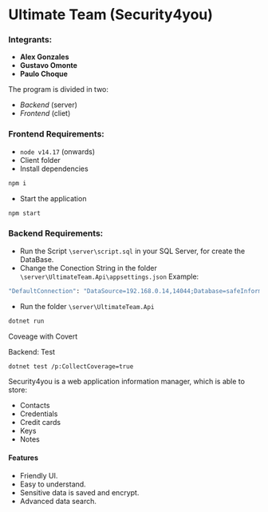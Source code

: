 # Ultimate Team (Security4you)
### Integrants:
- **Alex Gonzales**
- **Gustavo Omonte**
- **Paulo Choque**

The program is divided in two:
- *Backend* (server)
- *Frontend* (cliet)

### Frontend Requirements:
- `node v14.17` (onwards)
- Client folder
- Install dependencies
```sh
npm i
```
- Start the application
```sh
npm start
```

### Backend Requirements:
- Run the Script `\server\script.sql` in your SQL Server, for create the DataBase.
- Change the Conection String in the folder `\server\UltimateTeam.Api\appsettings.json`
Example:
```sh
"DefaultConnection": "DataSource=192.168.0.14,14044;Database=safeInformationDB;User Id=sa;Password=Passw0rd"
```
- Run the folder `\server\UltimateTeam.Api`
```sh
dotnet run
```

Coveage with Covert

Backend: Test
```sh
dotnet test /p:CollectCoverage=true
```


Security4you is a web application information manager, which is able to store:
- Contacts
- Credentials
- Credit cards
- Keys
- Notes

#### Features
- Friendly UI.
- Easy to understand.
- Sensitive data is saved and encrypt.
- Advanced data search.
